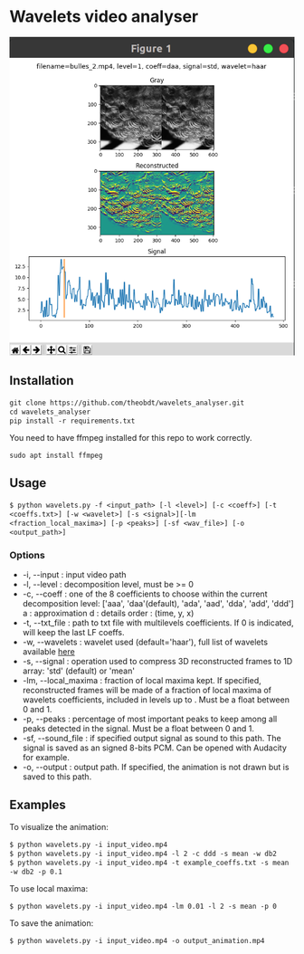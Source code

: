 # Wavelets video analyser
![example](figures/img1.png)

## Installation

```
git clone https://github.com/theobdt/wavelets_analyser.git
cd wavelets_analyser
pip install -r requirements.txt
```
You need to have ffmpeg installed for this repo to work correctly.
```
sudo apt install ffmpeg
```

## Usage 
```
$ python wavelets.py -f <input_path> [-l <level>] [-c <coeff>] [-t <coeffs.txt>] [-w <wavelet>] [-s <signal>][-lm <fraction_local_maxima>] [-p <peaks>] [-sf <wav_file>] [-o <output_path>]
```

### Options

* -i, --input : input video path
* -l, --level : decomposition level, must be >= 0
* -c, --coeff : one of the 8 coefficients to choose within the current decomposition level: ['aaa', 'daa'(default), 'ada', 'aad', 'dda', 'add', 'ddd']
    a : approximation
    d : details
    order : (time, y, x) 
* -t, --txt_file : path to txt file with multilevels coefficients. If 0 is indicated, will keep the last LF coeffs.
* -w, --wavelets : wavelet used (default='haar'), full list of wavelets available [here](https://pywavelets.readthedocs.io/en/latest/ref/wavelets.html)
* -s, --signal : operation used to compress 3D reconstructed frames to 1D array: 'std' (default) or 'mean'
* -lm, --local_maxima : fraction of local maxima kept. If specified, reconstructed frames will be made of a fraction of local maxima of wavelets coefficients, included in levels up to <level>. Must be a float between 0 and 1.
* -p, --peaks : percentage of most important peaks to keep among all peaks detected in the signal. Must be a float between 0 and 1.
* -sf, --sound_file : if specified output signal as sound to this path. The signal is saved as an signed 8-bits PCM. Can be opened with Audacity for example.
* -o, --output : output path. If specified, the animation is not drawn but is saved to this path.

## Examples
To visualize the animation:
```
$ python wavelets.py -i input_video.mp4
$ python wavelets.py -i input_video.mp4 -l 2 -c ddd -s mean -w db2
$ python wavelets.py -i input_video.mp4 -t example_coeffs.txt -s mean -w db2 -p 0.1
```

To use local maxima:
```
$ python wavelets.py -i input_video.mp4 -lm 0.01 -l 2 -s mean -p 0
```

To save the animation:
```
$ python wavelets.py -i input_video.mp4 -o output_animation.mp4
```
